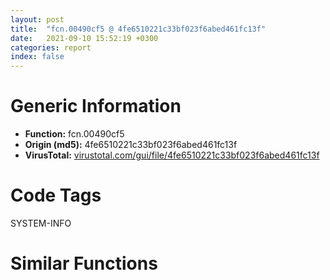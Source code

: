 ```yaml
---
layout: post
title:  "fcn.00490cf5 @ 4fe6510221c33bf023f6abed461fc13f"
date:   2021-09-10 15:52:19 +0300
categories: report
index: false
---
```


# Generic Information
- **Function:** fcn.00490cf5
- **Origin (md5):** 4fe6510221c33bf023f6abed461fc13f
- **VirusTotal:** [virustotal.com/gui/file/4fe6510221c33bf023f6abed461fc13f][virustotal_ref]

# Code Tags
<span class="tag" id="SYSTEM-INFO">SYSTEM-INFO</span>


# Similar Functions
<script type="text/javascript" src="https://www.gstatic.com/charts/loader.js"></script>
<script type="text/javascript">

    google.charts.load('current', {'packages':['corechart']});
    google.charts.setOnLoadCallback(drawChart);

    function drawChart() {
    var data = new google.visualization.DataTable();
        data.addColumn('number', 'X');
        data.addColumn('number', 'Y');
        data.addColumn({type: 'string', role: 'tooltip', 'p': {'html': true}});
        data.addColumn({'type': 'string', 'role': 'style'});
        
        data.addRows([
    [134.9745635986328, -163.90220642089844, '<b><a href="/report/fcn.00490cf5@4fe6510221c33bf023f6abed461fc13f">fcn.00490cf5</a><br>@4fe6510221c33bf023f6abed461fc13f</b><br><br>mov edi edi<br>push ebp<br>mov ebp esp<br>sub esp 0x328<br>mov eax dword[0x4c1d70]<br>xor eax ebp<br>mov dword[ebp-4] eax<br>push ebx<br>mov ebx dword[ebp+8]<br>push edi<br>cmp ebx 0xffffffff<br>je 0x490d1b<br>push ebx<br>call fcn.00496178<br>pop ecx<br>and dword[ebp-0x320] 0<br>push 0x4c<br>lea eax [ebp-0x31c]<br>push 0<br>push eax<br>call fcn.00495c20<br>lea eax [ebp-0x320]<br>mov dword[ebp-0x328] eax<br>lea eax [ebp-0x2d0]<br>add esp 0xc<br>mov dword[ebp-0x324] eax<br>mov dword[ebp-0x220] eax<br>mov dword[ebp-0x224] ecx<br>mov dword[ebp-0x228] edx<br>mov dword[ebp-0x22c] ebx<br>mov dword[ebp-0x230] esi<br>mov dword[ebp-0x234] edi<br>mov word[ebp-0x208] ss<br>mov word[ebp-0x214] cs<br>mov word[ebp-0x238] ds<br>mov word[ebp-0x23c] es<br>mov word[ebp-0x240] fs<br>mov word[ebp-0x244] gs<br>pushfd<br>pop dword[ebp-0x210]<br>mov eax dword[ebp+4]<br>lea ecx [ebp+4]<br>mov dword[ebp-0x20c] ecx<br>mov dword[ebp-0x2d0] 0x10001<br>mov dword[ebp-0x218] eax<br>mov ecx dword[ecx-4]<br>mov dword[ebp-0x21c] ecx<br>mov ecx dword[ebp+0xc]<br>mov dword[ebp-0x320] ecx<br>mov ecx dword[ebp+0x10]<br>mov dword[ebp-0x31c] ecx<br>mov dword[ebp-0x314] eax<br>call dword[sym.imp.KERNEL32.dll_IsDebuggerPresent]<br>push 0<br>mov edi eax<br>call dword[sym.imp.KERNEL32.dll_SetUnhandledExceptionFilter]<br>lea eax [ebp-0x328]<br>push eax<br>call dword[sym.imp.KERNEL32.dll_UnhandledExceptionFilter]<br>test eax eax<br>jne 0x490e10<br>test edi edi<br>jne 0x490e10<br>cmp ebx 0xffffffff<br>je 0x490e10<br>push ebx<br>call fcn.00496178<br>pop ecx<br>mov ecx dword[ebp-4]<br>pop edi<br>xor ecx ebp<br>pop ebx<br>call fcn.004933e6<br>leave<br>ret<br>', 'point { fill-color: #e0440e; }'],
[114.01752471923828, -156.3226318359375, '<b><a href="/report/fcn.0041492a@b8b9cf6862b0d68d10750002e5baaf97">fcn.0041492a</a><br>@b8b9cf6862b0d68d10750002e5baaf97</b><br><br>mov edi edi<br>push ebp<br>mov ebp esp<br>sub esp 0x328<br>mov eax dword[0x475084]<br>xor eax ebp<br>mov dword[ebp-4] eax<br>push ebx<br>mov ebx dword[ebp+8]<br>push edi<br>cmp ebx 0xffffffff<br>je 0x414950<br>push ebx<br>call fcn.0041b8f0<br>pop ecx<br>and dword[ebp-0x320] 0<br>push 0x4c<br>lea eax [ebp-0x31c]<br>push 0<br>push eax<br>call fcn.00412c10<br>lea eax [ebp-0x320]<br>mov dword[ebp-0x328] eax<br>lea eax [ebp-0x2d0]<br>add esp 0xc<br>mov dword[ebp-0x324] eax<br>mov dword[ebp-0x220] eax<br>mov dword[ebp-0x224] ecx<br>mov dword[ebp-0x228] edx<br>mov dword[ebp-0x22c] ebx<br>mov dword[ebp-0x230] esi<br>mov dword[ebp-0x234] edi<br>mov word[ebp-0x208] ss<br>mov word[ebp-0x214] cs<br>mov word[ebp-0x238] ds<br>mov word[ebp-0x23c] es<br>mov word[ebp-0x240] fs<br>mov word[ebp-0x244] gs<br>pushfd<br>pop dword[ebp-0x210]<br>mov eax dword[ebp+4]<br>lea ecx [ebp+4]<br>mov dword[ebp-0x20c] ecx<br>mov dword[ebp-0x2d0] 0x10001<br>mov dword[ebp-0x218] eax<br>mov ecx dword[ecx-4]<br>mov dword[ebp-0x21c] ecx<br>mov ecx dword[ebp+0xc]<br>mov dword[ebp-0x320] ecx<br>mov ecx dword[ebp+0x10]<br>mov dword[ebp-0x31c] ecx<br>mov dword[ebp-0x314] eax<br>call dword[sym.imp.KERNEL32.dll_IsDebuggerPresent]<br>push 0<br>mov edi eax<br>call dword[sym.imp.KERNEL32.dll_SetUnhandledExceptionFilter]<br>lea eax [ebp-0x328]<br>push eax<br>call dword[sym.imp.KERNEL32.dll_UnhandledExceptionFilter]<br>test eax eax<br>jne 0x414a45<br>test edi edi<br>jne 0x414a45<br>cmp ebx 0xffffffff<br>je 0x414a45<br>push ebx<br>call fcn.0041b8f0<br>pop ecx<br>mov ecx dword[ebp-4]<br>pop edi<br>xor ecx ebp<br>pop ebx<br>call fcn.00410b3d<br>leave<br>ret<br>', 'null'],
[108.24671173095703, -121.16181945800781, '<b><a href="/report/fcn.004f9ee0@e2ba7f10eb234338a49853c34d7d9c56">fcn.004f9ee0</a><br>@e2ba7f10eb234338a49853c34d7d9c56</b><br><br>mov edi edi<br>push ebp<br>mov ebp esp<br>sub esp 0x328<br>mov eax dword[0x55bdf4]<br>xor eax ebp<br>mov dword[ebp-4] eax<br>push ebx<br>mov ebx dword[ebp+8]<br>push edi<br>cmp ebx 0xffffffff<br>je 0x4f9f06<br>push ebx<br>call fcn.00502207<br>pop ecx<br>and dword[ebp-0x320] 0<br>push 0x4c<br>lea eax [ebp-0x31c]<br>push 0<br>push eax<br>call fcn.004f37e0<br>lea eax [ebp-0x320]<br>mov dword[ebp-0x328] eax<br>lea eax [ebp-0x2d0]<br>add esp 0xc<br>mov dword[ebp-0x324] eax<br>mov dword[ebp-0x220] eax<br>mov dword[ebp-0x224] ecx<br>mov dword[ebp-0x228] edx<br>mov dword[ebp-0x22c] ebx<br>mov dword[ebp-0x230] esi<br>mov dword[ebp-0x234] edi<br>mov word[ebp-0x208] ss<br>mov word[ebp-0x214] cs<br>mov word[ebp-0x238] ds<br>mov word[ebp-0x23c] es<br>mov word[ebp-0x240] fs<br>mov word[ebp-0x244] gs<br>pushfd<br>pop dword[ebp-0x210]<br>mov eax dword[ebp+4]<br>lea ecx [ebp+4]<br>mov dword[ebp-0x20c] ecx<br>mov dword[ebp-0x2d0] 0x10001<br>mov dword[ebp-0x218] eax<br>mov ecx dword[ecx-4]<br>mov dword[ebp-0x21c] ecx<br>mov ecx dword[ebp+0xc]<br>mov dword[ebp-0x320] ecx<br>mov ecx dword[ebp+0x10]<br>mov dword[ebp-0x31c] ecx<br>mov dword[ebp-0x314] eax<br>call dword[sym.imp.KERNEL32.dll_IsDebuggerPresent]<br>push 0<br>mov edi eax<br>call dword[sym.imp.KERNEL32.dll_SetUnhandledExceptionFilter]<br>lea eax [ebp-0x328]<br>push eax<br>call dword[sym.imp.KERNEL32.dll_UnhandledExceptionFilter]<br>test eax eax<br>jne 0x4f9ffb<br>test edi edi<br>jne 0x4f9ffb<br>cmp ebx 0xffffffff<br>je 0x4f9ffb<br>push ebx<br>call fcn.00502207<br>pop ecx<br>mov ecx dword[ebp-4]<br>pop edi<br>xor ecx ebp<br>pop ebx<br>call fcn.004f166b<br>leave<br>ret<br>', 'null'],
[129.3679962158203, -126.66629028320312, '<b><a href="/report/fcn.0041492a@9571c7458fae91969aaed3955e433f49">fcn.0041492a</a><br>@9571c7458fae91969aaed3955e433f49</b><br><br>mov edi edi<br>push ebp<br>mov ebp esp<br>sub esp 0x328<br>mov eax dword[0x475084]<br>xor eax ebp<br>mov dword[ebp-4] eax<br>push ebx<br>mov ebx dword[ebp+8]<br>push edi<br>cmp ebx 0xffffffff<br>je 0x414950<br>push ebx<br>call fcn.0041b8f0<br>pop ecx<br>and dword[ebp-0x320] 0<br>push 0x4c<br>lea eax [ebp-0x31c]<br>push 0<br>push eax<br>call fcn.00412c10<br>lea eax [ebp-0x320]<br>mov dword[ebp-0x328] eax<br>lea eax [ebp-0x2d0]<br>add esp 0xc<br>mov dword[ebp-0x324] eax<br>mov dword[ebp-0x220] eax<br>mov dword[ebp-0x224] ecx<br>mov dword[ebp-0x228] edx<br>mov dword[ebp-0x22c] ebx<br>mov dword[ebp-0x230] esi<br>mov dword[ebp-0x234] edi<br>mov word[ebp-0x208] ss<br>mov word[ebp-0x214] cs<br>mov word[ebp-0x238] ds<br>mov word[ebp-0x23c] es<br>mov word[ebp-0x240] fs<br>mov word[ebp-0x244] gs<br>pushfd<br>pop dword[ebp-0x210]<br>mov eax dword[ebp+4]<br>lea ecx [ebp+4]<br>mov dword[ebp-0x20c] ecx<br>mov dword[ebp-0x2d0] 0x10001<br>mov dword[ebp-0x218] eax<br>mov ecx dword[ecx-4]<br>mov dword[ebp-0x21c] ecx<br>mov ecx dword[ebp+0xc]<br>mov dword[ebp-0x320] ecx<br>mov ecx dword[ebp+0x10]<br>mov dword[ebp-0x31c] ecx<br>mov dword[ebp-0x314] eax<br>call dword[sym.imp.KERNEL32.dll_IsDebuggerPresent]<br>push 0<br>mov edi eax<br>call dword[sym.imp.KERNEL32.dll_SetUnhandledExceptionFilter]<br>lea eax [ebp-0x328]<br>push eax<br>call dword[sym.imp.KERNEL32.dll_UnhandledExceptionFilter]<br>test eax eax<br>jne 0x414a45<br>test edi edi<br>jne 0x414a45<br>cmp ebx 0xffffffff<br>je 0x414a45<br>push ebx<br>call fcn.0041b8f0<br>pop ecx<br>mov ecx dword[ebp-4]<br>pop edi<br>xor ecx ebp<br>pop ebx<br>call fcn.00410b3d<br>leave<br>ret<br>', 'null'],
[145.8878173828125, -143.06695556640625, '<b><a href="/report/fcn.0041492a@3aa98225e51cbcae2d334c8b6b4ed9fd">fcn.0041492a</a><br>@3aa98225e51cbcae2d334c8b6b4ed9fd</b><br><br>mov edi edi<br>push ebp<br>mov ebp esp<br>sub esp 0x328<br>mov eax dword[0x475084]<br>xor eax ebp<br>mov dword[ebp-4] eax<br>push ebx<br>mov ebx dword[ebp+8]<br>push edi<br>cmp ebx 0xffffffff<br>je 0x414950<br>push ebx<br>call fcn.0041b8f0<br>pop ecx<br>and dword[ebp-0x320] 0<br>push 0x4c<br>lea eax [ebp-0x31c]<br>push 0<br>push eax<br>call fcn.00412c10<br>lea eax [ebp-0x320]<br>mov dword[ebp-0x328] eax<br>lea eax [ebp-0x2d0]<br>add esp 0xc<br>mov dword[ebp-0x324] eax<br>mov dword[ebp-0x220] eax<br>mov dword[ebp-0x224] ecx<br>mov dword[ebp-0x228] edx<br>mov dword[ebp-0x22c] ebx<br>mov dword[ebp-0x230] esi<br>mov dword[ebp-0x234] edi<br>mov word[ebp-0x208] ss<br>mov word[ebp-0x214] cs<br>mov word[ebp-0x238] ds<br>mov word[ebp-0x23c] es<br>mov word[ebp-0x240] fs<br>mov word[ebp-0x244] gs<br>pushfd<br>pop dword[ebp-0x210]<br>mov eax dword[ebp+4]<br>lea ecx [ebp+4]<br>mov dword[ebp-0x20c] ecx<br>mov dword[ebp-0x2d0] 0x10001<br>mov dword[ebp-0x218] eax<br>mov ecx dword[ecx-4]<br>mov dword[ebp-0x21c] ecx<br>mov ecx dword[ebp+0xc]<br>mov dword[ebp-0x320] ecx<br>mov ecx dword[ebp+0x10]<br>mov dword[ebp-0x31c] ecx<br>mov dword[ebp-0x314] eax<br>call dword[sym.imp.KERNEL32.dll_IsDebuggerPresent]<br>push 0<br>mov edi eax<br>call dword[sym.imp.KERNEL32.dll_SetUnhandledExceptionFilter]<br>lea eax [ebp-0x328]<br>push eax<br>call dword[sym.imp.KERNEL32.dll_UnhandledExceptionFilter]<br>test eax eax<br>jne 0x414a45<br>test edi edi<br>jne 0x414a45<br>cmp ebx 0xffffffff<br>je 0x414a45<br>push ebx<br>call fcn.0041b8f0<br>pop ecx<br>mov ecx dword[ebp-4]<br>pop edi<br>xor ecx ebp<br>pop ebx<br>call fcn.00410b3d<br>leave<br>ret<br>', 'null'],
[95.97258758544922, -159.93112182617188, '<b><a href="/report/fcn.0041492a@44a756939733df3681808b122b91651f">fcn.0041492a</a><br>@44a756939733df3681808b122b91651f</b><br><br>mov edi edi<br>push ebp<br>mov ebp esp<br>sub esp 0x328<br>mov eax dword[0x475084]<br>xor eax ebp<br>mov dword[ebp-4] eax<br>push ebx<br>mov ebx dword[ebp+8]<br>push edi<br>cmp ebx 0xffffffff<br>je 0x414950<br>push ebx<br>call fcn.0041b8f0<br>pop ecx<br>and dword[ebp-0x320] 0<br>push 0x4c<br>lea eax [ebp-0x31c]<br>push 0<br>push eax<br>call fcn.00412c10<br>lea eax [ebp-0x320]<br>mov dword[ebp-0x328] eax<br>lea eax [ebp-0x2d0]<br>add esp 0xc<br>mov dword[ebp-0x324] eax<br>mov dword[ebp-0x220] eax<br>mov dword[ebp-0x224] ecx<br>mov dword[ebp-0x228] edx<br>mov dword[ebp-0x22c] ebx<br>mov dword[ebp-0x230] esi<br>mov dword[ebp-0x234] edi<br>mov word[ebp-0x208] ss<br>mov word[ebp-0x214] cs<br>mov word[ebp-0x238] ds<br>mov word[ebp-0x23c] es<br>mov word[ebp-0x240] fs<br>mov word[ebp-0x244] gs<br>pushfd<br>pop dword[ebp-0x210]<br>mov eax dword[ebp+4]<br>lea ecx [ebp+4]<br>mov dword[ebp-0x20c] ecx<br>mov dword[ebp-0x2d0] 0x10001<br>mov dword[ebp-0x218] eax<br>mov ecx dword[ecx-4]<br>mov dword[ebp-0x21c] ecx<br>mov ecx dword[ebp+0xc]<br>mov dword[ebp-0x320] ecx<br>mov ecx dword[ebp+0x10]<br>mov dword[ebp-0x31c] ecx<br>mov dword[ebp-0x314] eax<br>call dword[sym.imp.KERNEL32.dll_IsDebuggerPresent]<br>push 0<br>mov edi eax<br>call dword[sym.imp.KERNEL32.dll_SetUnhandledExceptionFilter]<br>lea eax [ebp-0x328]<br>push eax<br>call dword[sym.imp.KERNEL32.dll_UnhandledExceptionFilter]<br>test eax eax<br>jne 0x414a45<br>test edi edi<br>jne 0x414a45<br>cmp ebx 0xffffffff<br>je 0x414a45<br>push ebx<br>call fcn.0041b8f0<br>pop ecx<br>mov ecx dword[ebp-4]<br>pop edi<br>xor ecx ebp<br>pop ebx<br>call fcn.00410b3d<br>leave<br>ret<br>', 'null'],
[93.25399017333984, -139.26211547851562, '<b><a href="/report/fcn.0041492a@3d7f25d788af3e7f7707a736ac852465">fcn.0041492a</a><br>@3d7f25d788af3e7f7707a736ac852465</b><br><br>mov edi edi<br>push ebp<br>mov ebp esp<br>sub esp 0x328<br>mov eax dword[0x475084]<br>xor eax ebp<br>mov dword[ebp-4] eax<br>push ebx<br>mov ebx dword[ebp+8]<br>push edi<br>cmp ebx 0xffffffff<br>je 0x414950<br>push ebx<br>call fcn.0041b8f0<br>pop ecx<br>and dword[ebp-0x320] 0<br>push 0x4c<br>lea eax [ebp-0x31c]<br>push 0<br>push eax<br>call fcn.00412c10<br>lea eax [ebp-0x320]<br>mov dword[ebp-0x328] eax<br>lea eax [ebp-0x2d0]<br>add esp 0xc<br>mov dword[ebp-0x324] eax<br>mov dword[ebp-0x220] eax<br>mov dword[ebp-0x224] ecx<br>mov dword[ebp-0x228] edx<br>mov dword[ebp-0x22c] ebx<br>mov dword[ebp-0x230] esi<br>mov dword[ebp-0x234] edi<br>mov word[ebp-0x208] ss<br>mov word[ebp-0x214] cs<br>mov word[ebp-0x238] ds<br>mov word[ebp-0x23c] es<br>mov word[ebp-0x240] fs<br>mov word[ebp-0x244] gs<br>pushfd<br>pop dword[ebp-0x210]<br>mov eax dword[ebp+4]<br>lea ecx [ebp+4]<br>mov dword[ebp-0x20c] ecx<br>mov dword[ebp-0x2d0] 0x10001<br>mov dword[ebp-0x218] eax<br>mov ecx dword[ecx-4]<br>mov dword[ebp-0x21c] ecx<br>mov ecx dword[ebp+0xc]<br>mov dword[ebp-0x320] ecx<br>mov ecx dword[ebp+0x10]<br>mov dword[ebp-0x31c] ecx<br>mov dword[ebp-0x314] eax<br>call dword[sym.imp.KERNEL32.dll_IsDebuggerPresent]<br>push 0<br>mov edi eax<br>call dword[sym.imp.KERNEL32.dll_SetUnhandledExceptionFilter]<br>lea eax [ebp-0x328]<br>push eax<br>call dword[sym.imp.KERNEL32.dll_UnhandledExceptionFilter]<br>test eax eax<br>jne 0x414a45<br>test edi edi<br>jne 0x414a45<br>cmp ebx 0xffffffff<br>je 0x414a45<br>push ebx<br>call fcn.0041b8f0<br>pop ecx<br>mov ecx dword[ebp-4]<br>pop edi<br>xor ecx ebp<br>pop ebx<br>call fcn.00410b3d<br>leave<br>ret<br>', 'null'],
[115.8280258178711, -174.20721435546875, '<b><a href="/report/fcn.005b1e03@b38ce64a273c3fc98fc78af14b8bdcc0">fcn.005b1e03</a><br>@b38ce64a273c3fc98fc78af14b8bdcc0</b><br><br>mov edi edi<br>push ebp<br>mov ebp esp<br>sub esp 0x328<br>mov eax dword[0x5bd3c0]<br>xor eax ebp<br>mov dword[ebp-4] eax<br>push ebx<br>mov ebx dword[ebp+8]<br>push edi<br>cmp ebx 0xffffffff<br>je 0x5b1e29<br>push ebx<br>call fcn.005b3871<br>pop ecx<br>and dword[ebp-0x320] 0<br>push 0x4c<br>lea eax [ebp-0x31c]<br>push 0<br>push eax<br>call fcn.005b3880<br>lea eax [ebp-0x320]<br>mov dword[ebp-0x328] eax<br>lea eax [ebp-0x2d0]<br>add esp 0xc<br>mov dword[ebp-0x324] eax<br>mov dword[ebp-0x220] eax<br>mov dword[ebp-0x224] ecx<br>mov dword[ebp-0x228] edx<br>mov dword[ebp-0x22c] ebx<br>mov dword[ebp-0x230] esi<br>mov dword[ebp-0x234] edi<br>mov word[ebp-0x208] ss<br>mov word[ebp-0x214] cs<br>mov word[ebp-0x238] ds<br>mov word[ebp-0x23c] es<br>mov word[ebp-0x240] fs<br>mov word[ebp-0x244] gs<br>pushfd<br>pop dword[ebp-0x210]<br>mov eax dword[ebp+4]<br>lea ecx [ebp+4]<br>mov dword[ebp-0x20c] ecx<br>mov dword[ebp-0x2d0] 0x10001<br>mov dword[ebp-0x218] eax<br>mov ecx dword[ecx-4]<br>mov dword[ebp-0x21c] ecx<br>mov ecx dword[ebp+0xc]<br>mov dword[ebp-0x320] ecx<br>mov ecx dword[ebp+0x10]<br>mov dword[ebp-0x31c] ecx<br>mov dword[ebp-0x314] eax<br>call dword[sym.imp.KERNEL32.dll_IsDebuggerPresent]<br>push 0<br>mov edi eax<br>call dword[sym.imp.KERNEL32.dll_SetUnhandledExceptionFilter]<br>lea eax [ebp-0x328]<br>push eax<br>call dword[sym.imp.KERNEL32.dll_UnhandledExceptionFilter]<br>test eax eax<br>jne 0x5b1f1e<br>test edi edi<br>jne 0x5b1f1e<br>cmp ebx 0xffffffff<br>je 0x5b1f1e<br>push ebx<br>call fcn.005b3871<br>pop ecx<br>mov ecx dword[ebp-4]<br>pop edi<br>xor ecx ebp<br>pop ebx<br>call fcn.005b26c6<br>leave<br>ret<br>', 'null'],
[111.76313781738281, -138.9215087890625, '<b><a href="/report/fcn.004412a1@418e0921f3a9bd4f5bc0dcc59623b5a1">fcn.004412a1</a><br>@418e0921f3a9bd4f5bc0dcc59623b5a1</b><br><br>mov edi edi<br>push ebp<br>mov ebp esp<br>sub esp 0x328<br>mov eax dword[0x4a83f0]<br>xor eax ebp<br>mov dword[ebp-4] eax<br>push ebx<br>mov ebx dword[ebp+8]<br>push edi<br>cmp ebx 0xffffffff<br>je 0x4412c7<br>push ebx<br>call fcn.00447ef5<br>pop ecx<br>and dword[ebp-0x320] 0<br>push 0x4c<br>lea eax [ebp-0x31c]<br>push 0<br>push eax<br>call fcn.0043fe30<br>lea eax [ebp-0x320]<br>mov dword[ebp-0x328] eax<br>lea eax [ebp-0x2d0]<br>add esp 0xc<br>mov dword[ebp-0x324] eax<br>mov dword[ebp-0x220] eax<br>mov dword[ebp-0x224] ecx<br>mov dword[ebp-0x228] edx<br>mov dword[ebp-0x22c] ebx<br>mov dword[ebp-0x230] esi<br>mov dword[ebp-0x234] edi<br>mov word[ebp-0x208] ss<br>mov word[ebp-0x214] cs<br>mov word[ebp-0x238] ds<br>mov word[ebp-0x23c] es<br>mov word[ebp-0x240] fs<br>mov word[ebp-0x244] gs<br>pushfd<br>pop dword[ebp-0x210]<br>mov eax dword[ebp+4]<br>lea ecx [ebp+4]<br>mov dword[ebp-0x20c] ecx<br>mov dword[ebp-0x2d0] 0x10001<br>mov dword[ebp-0x218] eax<br>mov ecx dword[ecx-4]<br>mov dword[ebp-0x21c] ecx<br>mov ecx dword[ebp+0xc]<br>mov dword[ebp-0x320] ecx<br>mov ecx dword[ebp+0x10]<br>mov dword[ebp-0x31c] ecx<br>mov dword[ebp-0x314] eax<br>call dword[sym.imp.KERNEL32.dll_IsDebuggerPresent]<br>push 0<br>mov edi eax<br>call dword[sym.imp.KERNEL32.dll_SetUnhandledExceptionFilter]<br>lea eax [ebp-0x328]<br>push eax<br>call dword[sym.imp.KERNEL32.dll_UnhandledExceptionFilter]<br>test eax eax<br>jne 0x4413bc<br>test edi edi<br>jne 0x4413bc<br>cmp ebx 0xffffffff<br>je 0x4413bc<br>push ebx<br>call fcn.00447ef5<br>pop ecx<br>mov ecx dword[ebp-4]<br>pop edi<br>xor ecx ebp<br>pop ebx<br>call fcn.0043e257<br>leave<br>ret<br>', 'null'],
[128.17752075195312, -145.872802734375, '<b><a href="/report/fcn.0041561a@20a93604f17ee6f3c2aa7b1f7a497fcf">fcn.0041561a</a><br>@20a93604f17ee6f3c2aa7b1f7a497fcf</b><br><br>mov edi edi<br>push ebp<br>mov ebp esp<br>sub esp 0x328<br>mov eax dword[0x482084]<br>xor eax ebp<br>mov dword[ebp-4] eax<br>push ebx<br>mov ebx dword[ebp+8]<br>push edi<br>cmp ebx 0xffffffff<br>je 0x415640<br>push ebx<br>call fcn.0041c580<br>pop ecx<br>and dword[ebp-0x320] 0<br>push 0x4c<br>lea eax [ebp-0x31c]<br>push 0<br>push eax<br>call fcn.00413900<br>lea eax [ebp-0x320]<br>mov dword[ebp-0x328] eax<br>lea eax [ebp-0x2d0]<br>add esp 0xc<br>mov dword[ebp-0x324] eax<br>mov dword[ebp-0x220] eax<br>mov dword[ebp-0x224] ecx<br>mov dword[ebp-0x228] edx<br>mov dword[ebp-0x22c] ebx<br>mov dword[ebp-0x230] esi<br>mov dword[ebp-0x234] edi<br>mov word[ebp-0x208] ss<br>mov word[ebp-0x214] cs<br>mov word[ebp-0x238] ds<br>mov word[ebp-0x23c] es<br>mov word[ebp-0x240] fs<br>mov word[ebp-0x244] gs<br>pushfd<br>pop dword[ebp-0x210]<br>mov eax dword[ebp+4]<br>lea ecx [ebp+4]<br>mov dword[ebp-0x20c] ecx<br>mov dword[ebp-0x2d0] 0x10001<br>mov dword[ebp-0x218] eax<br>mov ecx dword[ecx-4]<br>mov dword[ebp-0x21c] ecx<br>mov ecx dword[ebp+0xc]<br>mov dword[ebp-0x320] ecx<br>mov ecx dword[ebp+0x10]<br>mov dword[ebp-0x31c] ecx<br>mov dword[ebp-0x314] eax<br>call dword[sym.imp.KERNEL32.dll_IsDebuggerPresent]<br>push 0<br>mov edi eax<br>call dword[sym.imp.KERNEL32.dll_SetUnhandledExceptionFilter]<br>lea eax [ebp-0x328]<br>push eax<br>call dword[sym.imp.KERNEL32.dll_UnhandledExceptionFilter]<br>test eax eax<br>jne 0x415735<br>test edi edi<br>jne 0x415735<br>cmp ebx 0xffffffff<br>je 0x415735<br>push ebx<br>call fcn.0041c580<br>pop ecx<br>mov ecx dword[ebp-4]<br>pop edi<br>xor ecx ebp<br>pop ebx<br>call fcn.00411833<br>leave<br>ret<br>', 'null'],
[-109.6703109741211, 106.74664306640625, '<b><a href="/report/fcn.0040c50e@b9e7701b101639a92238161f00b7471e">fcn.0040c50e</a><br>@b9e7701b101639a92238161f00b7471e</b><br><br>mov edi edi<br>push ebp<br>mov ebp esp<br>sub esp 0x328<br>mov eax dword[0x42e068]<br>xor eax ebp<br>mov dword[ebp-4] eax<br>cmp dword[ebp+8] 0xffffffff<br>push edi<br>je 0x40c533<br>push dword[ebp+8]<br>call fcn.00408652<br>pop ecx<br>push 0x50<br>lea eax [ebp-0x320]<br>push 0<br>push eax<br>call fcn.00409960<br>push 0x2cc<br>lea eax [ebp-0x2d0]<br>push 0<br>push eax<br>call fcn.00409960<br>lea eax [ebp-0x320]<br>add esp 0x18<br>mov dword[ebp-0x328] eax<br>lea eax [ebp-0x2d0]<br>mov dword[ebp-0x324] eax<br>mov dword[ebp-0x220] eax<br>mov dword[ebp-0x224] ecx<br>mov dword[ebp-0x228] edx<br>mov dword[ebp-0x22c] ebx<br>mov dword[ebp-0x230] esi<br>mov dword[ebp-0x234] edi<br>mov word[ebp-0x208] ss<br>mov word[ebp-0x214] cs<br>mov word[ebp-0x238] ds<br>mov word[ebp-0x23c] es<br>mov word[ebp-0x240] fs<br>mov word[ebp-0x244] gs<br>pushfd<br>pop dword[ebp-0x210]<br>mov eax dword[ebp+4]<br>mov dword[ebp-0x218] eax<br>lea eax [ebp+4]<br>mov dword[ebp-0x20c] eax<br>mov dword[ebp-0x2d0] 0x10001<br>mov eax dword[eax-4]<br>mov dword[ebp-0x21c] eax<br>mov eax dword[ebp+0xc]<br>mov dword[ebp-0x320] eax<br>mov eax dword[ebp+0x10]<br>mov dword[ebp-0x31c] eax<br>mov eax dword[ebp+4]<br>mov dword[ebp-0x314] eax<br>call dword[sym.imp.KERNEL32.dll_IsDebuggerPresent]<br>push 0<br>mov edi eax<br>call dword[sym.imp.KERNEL32.dll_SetUnhandledExceptionFilter]<br>lea eax [ebp-0x328]<br>push eax<br>call dword[sym.imp.KERNEL32.dll_UnhandledExceptionFilter]<br>test eax eax<br>jne 0x40c63a<br>test edi edi<br>jne 0x40c63a<br>cmp dword[ebp+8] 0xffffffff<br>je 0x40c63a<br>push dword[ebp+8]<br>call fcn.00408652<br>pop ecx<br>mov ecx dword[ebp-4]<br>xor ecx ebp<br>pop edi<br>call fcn.00407996<br>mov esp ebp<br>pop ebp<br>ret<br>', 'null'],
[-144.1151580810547, 46.57258987426758, '<b><a href="/report/fcn.0041face@368dd66411b8b6ce2bcd15b0e14af5c0">fcn.0041face</a><br>@368dd66411b8b6ce2bcd15b0e14af5c0</b><br><br>mov edi edi<br>push ebp<br>mov ebp esp<br>sub esp 0x328<br>mov eax dword[0x4d606c]<br>xor eax ebp<br>mov dword[ebp-4] eax<br>cmp dword[ebp+8] 0xffffffff<br>push edi<br>je 0x41faf3<br>push dword[ebp+8]<br>call fcn.004165e2<br>pop ecx<br>push 0x50<br>lea eax [ebp-0x320]<br>push 0<br>push eax<br>call fcn.00417ba0<br>push 0x2cc<br>lea eax [ebp-0x2d0]<br>push 0<br>push eax<br>call fcn.00417ba0<br>lea eax [ebp-0x320]<br>add esp 0x18<br>mov dword[ebp-0x328] eax<br>lea eax [ebp-0x2d0]<br>mov dword[ebp-0x324] eax<br>mov dword[ebp-0x220] eax<br>mov dword[ebp-0x224] ecx<br>mov dword[ebp-0x228] edx<br>mov dword[ebp-0x22c] ebx<br>mov dword[ebp-0x230] esi<br>mov dword[ebp-0x234] edi<br>mov word[ebp-0x208] ss<br>mov word[ebp-0x214] cs<br>mov word[ebp-0x238] ds<br>mov word[ebp-0x23c] es<br>mov word[ebp-0x240] fs<br>mov word[ebp-0x244] gs<br>pushfd<br>pop dword[ebp-0x210]<br>mov eax dword[ebp+4]<br>mov dword[ebp-0x218] eax<br>lea eax [ebp+4]<br>mov dword[ebp-0x20c] eax<br>mov dword[ebp-0x2d0] 0x10001<br>mov eax dword[eax-4]<br>mov dword[ebp-0x21c] eax<br>mov eax dword[ebp+0xc]<br>mov dword[ebp-0x320] eax<br>mov eax dword[ebp+0x10]<br>mov dword[ebp-0x31c] eax<br>mov eax dword[ebp+4]<br>mov dword[ebp-0x314] eax<br>call dword[sym.imp.KERNEL32.dll_IsDebuggerPresent]<br>push 0<br>mov edi eax<br>call dword[sym.imp.KERNEL32.dll_SetUnhandledExceptionFilter]<br>lea eax [ebp-0x328]<br>push eax<br>call dword[sym.imp.KERNEL32.dll_UnhandledExceptionFilter]<br>test eax eax<br>jne 0x41fbfa<br>test edi edi<br>jne 0x41fbfa<br>cmp dword[ebp+8] 0xffffffff<br>je 0x41fbfa<br>push dword[ebp+8]<br>call fcn.004165e2<br>pop ecx<br>mov ecx dword[ebp-4]<br>xor ecx ebp<br>pop edi<br>call fcn.0041585b<br>mov esp ebp<br>pop ebp<br>ret<br>', 'null'],
[-104.8238296508789, 64.6156005859375, '<b><a href="/report/fcn.0043845f@8d996434378dbdbb47e86342be5446c7">fcn.0043845f</a><br>@8d996434378dbdbb47e86342be5446c7</b><br><br>mov edi edi<br>push ebp<br>mov ebp esp<br>sub esp 0x328<br>mov eax dword[0x4f4070]<br>xor eax ebp<br>mov dword[ebp-4] eax<br>cmp dword[ebp+8] 0xffffffff<br>push edi<br>je 0x438484<br>push dword[ebp+8]<br>call fcn.00432937<br>pop ecx<br>push 0x50<br>lea eax [ebp-0x320]<br>push 0<br>push eax<br>call fcn.00434b40<br>push 0x2cc<br>lea eax [ebp-0x2d0]<br>push 0<br>push eax<br>call fcn.00434b40<br>lea eax [ebp-0x320]<br>add esp 0x18<br>mov dword[ebp-0x328] eax<br>lea eax [ebp-0x2d0]<br>mov dword[ebp-0x324] eax<br>mov dword[ebp-0x220] eax<br>mov dword[ebp-0x224] ecx<br>mov dword[ebp-0x228] edx<br>mov dword[ebp-0x22c] ebx<br>mov dword[ebp-0x230] esi<br>mov dword[ebp-0x234] edi<br>mov word[ebp-0x208] ss<br>mov word[ebp-0x214] cs<br>mov word[ebp-0x238] ds<br>mov word[ebp-0x23c] es<br>mov word[ebp-0x240] fs<br>mov word[ebp-0x244] gs<br>pushfd<br>pop dword[ebp-0x210]<br>mov eax dword[ebp+4]<br>mov dword[ebp-0x218] eax<br>lea eax [ebp+4]<br>mov dword[ebp-0x20c] eax<br>mov dword[ebp-0x2d0] 0x10001<br>mov eax dword[eax-4]<br>mov dword[ebp-0x21c] eax<br>mov eax dword[ebp+0xc]<br>mov dword[ebp-0x320] eax<br>mov eax dword[ebp+0x10]<br>mov dword[ebp-0x31c] eax<br>mov eax dword[ebp+4]<br>mov dword[ebp-0x314] eax<br>call dword[sym.imp.KERNEL32.dll_IsDebuggerPresent]<br>push 0<br>mov edi eax<br>call dword[sym.imp.KERNEL32.dll_SetUnhandledExceptionFilter]<br>lea eax [ebp-0x328]<br>push eax<br>call dword[sym.imp.KERNEL32.dll_UnhandledExceptionFilter]<br>test eax eax<br>jne 0x43858b<br>test edi edi<br>jne 0x43858b<br>cmp dword[ebp+8] 0xffffffff<br>je 0x43858b<br>push dword[ebp+8]<br>call fcn.00432937<br>pop ecx<br>mov ecx dword[ebp-4]<br>xor ecx ebp<br>pop edi<br>call fcn.00431c10<br>mov esp ebp<br>pop ebp<br>ret<br>', 'null'],
[-113.38697814941406, 84.82120513916016, '<b><a href="/report/fcn.00404297@48311276b3cd8adebcd777f7aad326b2">fcn.00404297</a><br>@48311276b3cd8adebcd777f7aad326b2</b><br><br>mov edi edi<br>push ebp<br>mov ebp esp<br>sub esp 0x328<br>mov eax dword[0x4a1004]<br>xor eax ebp<br>mov dword[ebp-4] eax<br>cmp dword[ebp+8] 0xffffffff<br>push edi<br>je 0x4042bc<br>push dword[ebp+8]<br>call fcn.00402f13<br>pop ecx<br>push 0x50<br>lea eax [ebp-0x320]<br>push 0<br>push eax<br>call fcn.00403710<br>push 0x2cc<br>lea eax [ebp-0x2d0]<br>push 0<br>push eax<br>call fcn.00403710<br>lea eax [ebp-0x320]<br>add esp 0x18<br>mov dword[ebp-0x328] eax<br>lea eax [ebp-0x2d0]<br>mov dword[ebp-0x324] eax<br>mov dword[ebp-0x220] eax<br>mov dword[ebp-0x224] ecx<br>mov dword[ebp-0x228] edx<br>mov dword[ebp-0x22c] ebx<br>mov dword[ebp-0x230] esi<br>mov dword[ebp-0x234] edi<br>mov word[ebp-0x208] ss<br>mov word[ebp-0x214] cs<br>mov word[ebp-0x238] ds<br>mov word[ebp-0x23c] es<br>mov word[ebp-0x240] fs<br>mov word[ebp-0x244] gs<br>pushfd<br>pop dword[ebp-0x210]<br>mov eax dword[ebp+4]<br>mov dword[ebp-0x218] eax<br>lea eax [ebp+4]<br>mov dword[ebp-0x20c] eax<br>mov dword[ebp-0x2d0] 0x10001<br>mov eax dword[eax-4]<br>mov dword[ebp-0x21c] eax<br>mov eax dword[ebp+0xc]<br>mov dword[ebp-0x320] eax<br>mov eax dword[ebp+0x10]<br>mov dword[ebp-0x31c] eax<br>mov eax dword[ebp+4]<br>mov dword[ebp-0x314] eax<br>call dword[sym.imp.KERNEL32.dll_IsDebuggerPresent]<br>push 0<br>mov edi eax<br>call dword[sym.imp.KERNEL32.dll_SetUnhandledExceptionFilter]<br>lea eax [ebp-0x328]<br>push eax<br>call dword[sym.imp.KERNEL32.dll_UnhandledExceptionFilter]<br>test eax eax<br>jne 0x4043c3<br>test edi edi<br>jne 0x4043c3<br>cmp dword[ebp+8] 0xffffffff<br>je 0x4043c3<br>push dword[ebp+8]<br>call fcn.00402f13<br>pop ecx<br>mov ecx dword[ebp-4]<br>xor ecx ebp<br>pop edi<br>call fcn.004025eb<br>mov esp ebp<br>pop ebp<br>ret<br>', 'null'],
[-83.25981140136719, 68.59121704101562, '<b><a href="/report/fcn.0040c50e@9060907d555cecab3519fcbc82318d7e">fcn.0040c50e</a><br>@9060907d555cecab3519fcbc82318d7e</b><br><br>mov edi edi<br>push ebp<br>mov ebp esp<br>sub esp 0x328<br>mov eax dword[0x42e068]<br>xor eax ebp<br>mov dword[ebp-4] eax<br>cmp dword[ebp+8] 0xffffffff<br>push edi<br>je 0x40c533<br>push dword[ebp+8]<br>call fcn.00408652<br>pop ecx<br>push 0x50<br>lea eax [ebp-0x320]<br>push 0<br>push eax<br>call fcn.00409960<br>push 0x2cc<br>lea eax [ebp-0x2d0]<br>push 0<br>push eax<br>call fcn.00409960<br>lea eax [ebp-0x320]<br>add esp 0x18<br>mov dword[ebp-0x328] eax<br>lea eax [ebp-0x2d0]<br>mov dword[ebp-0x324] eax<br>mov dword[ebp-0x220] eax<br>mov dword[ebp-0x224] ecx<br>mov dword[ebp-0x228] edx<br>mov dword[ebp-0x22c] ebx<br>mov dword[ebp-0x230] esi<br>mov dword[ebp-0x234] edi<br>mov word[ebp-0x208] ss<br>mov word[ebp-0x214] cs<br>mov word[ebp-0x238] ds<br>mov word[ebp-0x23c] es<br>mov word[ebp-0x240] fs<br>mov word[ebp-0x244] gs<br>pushfd<br>pop dword[ebp-0x210]<br>mov eax dword[ebp+4]<br>mov dword[ebp-0x218] eax<br>lea eax [ebp+4]<br>mov dword[ebp-0x20c] eax<br>mov dword[ebp-0x2d0] 0x10001<br>mov eax dword[eax-4]<br>mov dword[ebp-0x21c] eax<br>mov eax dword[ebp+0xc]<br>mov dword[ebp-0x320] eax<br>mov eax dword[ebp+0x10]<br>mov dword[ebp-0x31c] eax<br>mov eax dword[ebp+4]<br>mov dword[ebp-0x314] eax<br>call dword[sym.imp.KERNEL32.dll_IsDebuggerPresent]<br>push 0<br>mov edi eax<br>call dword[sym.imp.KERNEL32.dll_SetUnhandledExceptionFilter]<br>lea eax [ebp-0x328]<br>push eax<br>call dword[sym.imp.KERNEL32.dll_UnhandledExceptionFilter]<br>test eax eax<br>jne 0x40c63a<br>test edi edi<br>jne 0x40c63a<br>cmp dword[ebp+8] 0xffffffff<br>je 0x40c63a<br>push dword[ebp+8]<br>call fcn.00408652<br>pop ecx<br>mov ecx dword[ebp-4]<br>xor ecx ebp<br>pop edi<br>call fcn.00407996<br>mov esp ebp<br>pop ebp<br>ret<br>', 'null'],
[-148.34304809570312, 72.290771484375, '<b><a href="/report/fcn.00558b67@9c2b894b84f59672d8be2e984066f76f">fcn.00558b67</a><br>@9c2b894b84f59672d8be2e984066f76f</b><br><br>mov edi edi<br>push ebp<br>mov ebp esp<br>sub esp 0x328<br>mov eax dword[0x5d9004]<br>xor eax ebp<br>mov dword[ebp-4] eax<br>cmp dword[ebp+8] 0xffffffff<br>push edi<br>je 0x558b8c<br>push dword[ebp+8]<br>call fcn.00554083<br>pop ecx<br>push 0x50<br>lea eax [ebp-0x320]<br>push 0<br>push eax<br>call fcn.005576f0<br>push 0x2cc<br>lea eax [ebp-0x2d0]<br>push 0<br>push eax<br>call fcn.005576f0<br>lea eax [ebp-0x320]<br>add esp 0x18<br>mov dword[ebp-0x328] eax<br>lea eax [ebp-0x2d0]<br>mov dword[ebp-0x324] eax<br>mov dword[ebp-0x220] eax<br>mov dword[ebp-0x224] ecx<br>mov dword[ebp-0x228] edx<br>mov dword[ebp-0x22c] ebx<br>mov dword[ebp-0x230] esi<br>mov dword[ebp-0x234] edi<br>mov word[ebp-0x208] ss<br>mov word[ebp-0x214] cs<br>mov word[ebp-0x238] ds<br>mov word[ebp-0x23c] es<br>mov word[ebp-0x240] fs<br>mov word[ebp-0x244] gs<br>pushfd<br>pop dword[ebp-0x210]<br>mov eax dword[ebp+4]<br>mov dword[ebp-0x218] eax<br>lea eax [ebp+4]<br>mov dword[ebp-0x20c] eax<br>mov dword[ebp-0x2d0] 0x10001<br>mov eax dword[eax-4]<br>mov dword[ebp-0x21c] eax<br>mov eax dword[ebp+0xc]<br>mov dword[ebp-0x320] eax<br>mov eax dword[ebp+0x10]<br>mov dword[ebp-0x31c] eax<br>mov eax dword[ebp+4]<br>mov dword[ebp-0x314] eax<br>call dword[sym.imp.KERNEL32.dll_IsDebuggerPresent]<br>push 0<br>mov edi eax<br>call dword[sym.imp.KERNEL32.dll_SetUnhandledExceptionFilter]<br>lea eax [ebp-0x328]<br>push eax<br>call dword[sym.imp.KERNEL32.dll_UnhandledExceptionFilter]<br>test eax eax<br>jne 0x558c93<br>test edi edi<br>jne 0x558c93<br>cmp dword[ebp+8] 0xffffffff<br>je 0x558c93<br>push dword[ebp+8]<br>call fcn.00554083<br>pop ecx<br>mov ecx dword[ebp-4]<br>xor ecx ebp<br>pop edi<br>call fcn.00553199<br>mov esp ebp<br>pop ebp<br>ret<br>', 'null'],
[-74.04449462890625, 32.78207778930664, '<b><a href="/report/fcn.0040c50e@e9c6b3bcaa2edc455cb26f1e0f4a513a">fcn.0040c50e</a><br>@e9c6b3bcaa2edc455cb26f1e0f4a513a</b><br><br>mov edi edi<br>push ebp<br>mov ebp esp<br>sub esp 0x328<br>mov eax dword[0x42e068]<br>xor eax ebp<br>mov dword[ebp-4] eax<br>cmp dword[ebp+8] 0xffffffff<br>push edi<br>je 0x40c533<br>push dword[ebp+8]<br>call fcn.00408652<br>pop ecx<br>push 0x50<br>lea eax [ebp-0x320]<br>push 0<br>push eax<br>call fcn.00409960<br>push 0x2cc<br>lea eax [ebp-0x2d0]<br>push 0<br>push eax<br>call fcn.00409960<br>lea eax [ebp-0x320]<br>add esp 0x18<br>mov dword[ebp-0x328] eax<br>lea eax [ebp-0x2d0]<br>mov dword[ebp-0x324] eax<br>mov dword[ebp-0x220] eax<br>mov dword[ebp-0x224] ecx<br>mov dword[ebp-0x228] edx<br>mov dword[ebp-0x22c] ebx<br>mov dword[ebp-0x230] esi<br>mov dword[ebp-0x234] edi<br>mov word[ebp-0x208] ss<br>mov word[ebp-0x214] cs<br>mov word[ebp-0x238] ds<br>mov word[ebp-0x23c] es<br>mov word[ebp-0x240] fs<br>mov word[ebp-0x244] gs<br>pushfd<br>pop dword[ebp-0x210]<br>mov eax dword[ebp+4]<br>mov dword[ebp-0x218] eax<br>lea eax [ebp+4]<br>mov dword[ebp-0x20c] eax<br>mov dword[ebp-0x2d0] 0x10001<br>mov eax dword[eax-4]<br>mov dword[ebp-0x21c] eax<br>mov eax dword[ebp+0xc]<br>mov dword[ebp-0x320] eax<br>mov eax dword[ebp+0x10]<br>mov dword[ebp-0x31c] eax<br>mov eax dword[ebp+4]<br>mov dword[ebp-0x314] eax<br>call dword[sym.imp.KERNEL32.dll_IsDebuggerPresent]<br>push 0<br>mov edi eax<br>call dword[sym.imp.KERNEL32.dll_SetUnhandledExceptionFilter]<br>lea eax [ebp-0x328]<br>push eax<br>call dword[sym.imp.KERNEL32.dll_UnhandledExceptionFilter]<br>test eax eax<br>jne 0x40c63a<br>test edi edi<br>jne 0x40c63a<br>cmp dword[ebp+8] 0xffffffff<br>je 0x40c63a<br>push dword[ebp+8]<br>call fcn.00408652<br>pop ecx<br>mov ecx dword[ebp-4]<br>xor ecx ebp<br>pop edi<br>call fcn.00407996<br>mov esp ebp<br>pop ebp<br>ret<br>', 'null'],
[-83.53158569335938, 103.978759765625, '<b><a href="/report/fcn.0040c50e@1bf3bcaca0e582026c935549bb7d8a33">fcn.0040c50e</a><br>@1bf3bcaca0e582026c935549bb7d8a33</b><br><br>mov edi edi<br>push ebp<br>mov ebp esp<br>sub esp 0x328<br>mov eax dword[0x42e068]<br>xor eax ebp<br>mov dword[ebp-4] eax<br>cmp dword[ebp+8] 0xffffffff<br>push edi<br>je 0x40c533<br>push dword[ebp+8]<br>call fcn.00408652<br>pop ecx<br>push 0x50<br>lea eax [ebp-0x320]<br>push 0<br>push eax<br>call fcn.00409960<br>push 0x2cc<br>lea eax [ebp-0x2d0]<br>push 0<br>push eax<br>call fcn.00409960<br>lea eax [ebp-0x320]<br>add esp 0x18<br>mov dword[ebp-0x328] eax<br>lea eax [ebp-0x2d0]<br>mov dword[ebp-0x324] eax<br>mov dword[ebp-0x220] eax<br>mov dword[ebp-0x224] ecx<br>mov dword[ebp-0x228] edx<br>mov dword[ebp-0x22c] ebx<br>mov dword[ebp-0x230] esi<br>mov dword[ebp-0x234] edi<br>mov word[ebp-0x208] ss<br>mov word[ebp-0x214] cs<br>mov word[ebp-0x238] ds<br>mov word[ebp-0x23c] es<br>mov word[ebp-0x240] fs<br>mov word[ebp-0x244] gs<br>pushfd<br>pop dword[ebp-0x210]<br>mov eax dword[ebp+4]<br>mov dword[ebp-0x218] eax<br>lea eax [ebp+4]<br>mov dword[ebp-0x20c] eax<br>mov dword[ebp-0x2d0] 0x10001<br>mov eax dword[eax-4]<br>mov dword[ebp-0x21c] eax<br>mov eax dword[ebp+0xc]<br>mov dword[ebp-0x320] eax<br>mov eax dword[ebp+0x10]<br>mov dword[ebp-0x31c] eax<br>mov eax dword[ebp+4]<br>mov dword[ebp-0x314] eax<br>call dword[sym.imp.KERNEL32.dll_IsDebuggerPresent]<br>push 0<br>mov edi eax<br>call dword[sym.imp.KERNEL32.dll_SetUnhandledExceptionFilter]<br>lea eax [ebp-0x328]<br>push eax<br>call dword[sym.imp.KERNEL32.dll_UnhandledExceptionFilter]<br>test eax eax<br>jne 0x40c63a<br>test edi edi<br>jne 0x40c63a<br>cmp dword[ebp+8] 0xffffffff<br>je 0x40c63a<br>push dword[ebp+8]<br>call fcn.00408652<br>pop ecx<br>mov ecx dword[ebp-4]<br>xor ecx ebp<br>pop edi<br>call fcn.00407996<br>mov esp ebp<br>pop ebp<br>ret<br>', 'null'],
[-66.91325378417969, 83.73857116699219, '<b><a href="/report/fcn.0043845f@c2f40b3bc10e39d3d975422ee4d09bab">fcn.0043845f</a><br>@c2f40b3bc10e39d3d975422ee4d09bab</b><br><br>mov edi edi<br>push ebp<br>mov ebp esp<br>sub esp 0x328<br>mov eax dword[0x4f4070]<br>xor eax ebp<br>mov dword[ebp-4] eax<br>cmp dword[ebp+8] 0xffffffff<br>push edi<br>je 0x438484<br>push dword[ebp+8]<br>call fcn.00432937<br>pop ecx<br>push 0x50<br>lea eax [ebp-0x320]<br>push 0<br>push eax<br>call fcn.00434b40<br>push 0x2cc<br>lea eax [ebp-0x2d0]<br>push 0<br>push eax<br>call fcn.00434b40<br>lea eax [ebp-0x320]<br>add esp 0x18<br>mov dword[ebp-0x328] eax<br>lea eax [ebp-0x2d0]<br>mov dword[ebp-0x324] eax<br>mov dword[ebp-0x220] eax<br>mov dword[ebp-0x224] ecx<br>mov dword[ebp-0x228] edx<br>mov dword[ebp-0x22c] ebx<br>mov dword[ebp-0x230] esi<br>mov dword[ebp-0x234] edi<br>mov word[ebp-0x208] ss<br>mov word[ebp-0x214] cs<br>mov word[ebp-0x238] ds<br>mov word[ebp-0x23c] es<br>mov word[ebp-0x240] fs<br>mov word[ebp-0x244] gs<br>pushfd<br>pop dword[ebp-0x210]<br>mov eax dword[ebp+4]<br>mov dword[ebp-0x218] eax<br>lea eax [ebp+4]<br>mov dword[ebp-0x20c] eax<br>mov dword[ebp-0x2d0] 0x10001<br>mov eax dword[eax-4]<br>mov dword[ebp-0x21c] eax<br>mov eax dword[ebp+0xc]<br>mov dword[ebp-0x320] eax<br>mov eax dword[ebp+0x10]<br>mov dword[ebp-0x31c] eax<br>mov eax dword[ebp+4]<br>mov dword[ebp-0x314] eax<br>call dword[sym.imp.KERNEL32.dll_IsDebuggerPresent]<br>push 0<br>mov edi eax<br>call dword[sym.imp.KERNEL32.dll_SetUnhandledExceptionFilter]<br>lea eax [ebp-0x328]<br>push eax<br>call dword[sym.imp.KERNEL32.dll_UnhandledExceptionFilter]<br>test eax eax<br>jne 0x43858b<br>test edi edi<br>jne 0x43858b<br>cmp dword[ebp+8] 0xffffffff<br>je 0x43858b<br>push dword[ebp+8]<br>call fcn.00432937<br>pop ecx<br>mov ecx dword[ebp-4]<br>xor ecx ebp<br>pop edi<br>call fcn.00431c10<br>mov esp ebp<br>pop ebp<br>ret<br>', 'null'],
[-123.03366088867188, 51.47642135620117, '<b><a href="/report/fcn.004669ae@6f3954a480bef11309decb3759df55ad">fcn.004669ae</a><br>@6f3954a480bef11309decb3759df55ad</b><br><br>mov edi edi<br>push ebp<br>mov ebp esp<br>sub esp 0x328<br>mov eax dword[0x49b06c]<br>xor eax ebp<br>mov dword[ebp-4] eax<br>cmp dword[ebp+8] 0xffffffff<br>push edi<br>je 0x4669d3<br>push dword[ebp+8]<br>call fcn.0045d4d3<br>pop ecx<br>push 0x50<br>lea eax [ebp-0x320]<br>push 0<br>push eax<br>call fcn.0045ec20<br>push 0x2cc<br>lea eax [ebp-0x2d0]<br>push 0<br>push eax<br>call fcn.0045ec20<br>lea eax [ebp-0x320]<br>add esp 0x18<br>mov dword[ebp-0x328] eax<br>lea eax [ebp-0x2d0]<br>mov dword[ebp-0x324] eax<br>mov dword[ebp-0x220] eax<br>mov dword[ebp-0x224] ecx<br>mov dword[ebp-0x228] edx<br>mov dword[ebp-0x22c] ebx<br>mov dword[ebp-0x230] esi<br>mov dword[ebp-0x234] edi<br>mov word[ebp-0x208] ss<br>mov word[ebp-0x214] cs<br>mov word[ebp-0x238] ds<br>mov word[ebp-0x23c] es<br>mov word[ebp-0x240] fs<br>mov word[ebp-0x244] gs<br>pushfd<br>pop dword[ebp-0x210]<br>mov eax dword[ebp+4]<br>mov dword[ebp-0x218] eax<br>lea eax [ebp+4]<br>mov dword[ebp-0x20c] eax<br>mov dword[ebp-0x2d0] 0x10001<br>mov eax dword[eax-4]<br>mov dword[ebp-0x21c] eax<br>mov eax dword[ebp+0xc]<br>mov dword[ebp-0x320] eax<br>mov eax dword[ebp+0x10]<br>mov dword[ebp-0x31c] eax<br>mov eax dword[ebp+4]<br>mov dword[ebp-0x314] eax<br>call dword[sym.imp.KERNEL32.dll_IsDebuggerPresent]<br>push 0<br>mov edi eax<br>call dword[sym.imp.KERNEL32.dll_SetUnhandledExceptionFilter]<br>lea eax [ebp-0x328]<br>push eax<br>call dword[sym.imp.KERNEL32.dll_UnhandledExceptionFilter]<br>test eax eax<br>jne 0x466ada<br>test edi edi<br>jne 0x466ada<br>cmp dword[ebp+8] 0xffffffff<br>je 0x466ada<br>push dword[ebp+8]<br>call fcn.0045d4d3<br>pop ecx<br>mov ecx dword[ebp-4]<br>xor ecx ebp<br>pop edi<br>call fcn.0045c716<br>mov esp ebp<br>pop ebp<br>ret<br>', 'null'],
[-126.9620132446289, 70.6622314453125, '<b><a href="/report/fcn.0041d417@d32515577b2cd57bf3dd6c5e3c37e219">fcn.0041d417</a><br>@d32515577b2cd57bf3dd6c5e3c37e219</b><br><br>mov edi edi<br>push ebp<br>mov ebp esp<br>sub esp 0x328<br>mov eax dword[0x4dda84]<br>xor eax ebp<br>mov dword[ebp-4] eax<br>cmp dword[ebp+8] 0xffffffff<br>push edi<br>je 0x41d43c<br>push dword[ebp+8]<br>call fcn.00414929<br>pop ecx<br>push 0x50<br>lea eax [ebp-0x320]<br>push 0<br>push eax<br>call fcn.0041c640<br>push 0x2cc<br>lea eax [ebp-0x2d0]<br>push 0<br>push eax<br>call fcn.0041c640<br>lea eax [ebp-0x320]<br>add esp 0x18<br>mov dword[ebp-0x328] eax<br>lea eax [ebp-0x2d0]<br>mov dword[ebp-0x324] eax<br>mov dword[ebp-0x220] eax<br>mov dword[ebp-0x224] ecx<br>mov dword[ebp-0x228] edx<br>mov dword[ebp-0x22c] ebx<br>mov dword[ebp-0x230] esi<br>mov dword[ebp-0x234] edi<br>mov word[ebp-0x208] ss<br>mov word[ebp-0x214] cs<br>mov word[ebp-0x238] ds<br>mov word[ebp-0x23c] es<br>mov word[ebp-0x240] fs<br>mov word[ebp-0x244] gs<br>pushfd<br>pop dword[ebp-0x210]<br>mov eax dword[ebp+4]<br>mov dword[ebp-0x218] eax<br>lea eax [ebp+4]<br>mov dword[ebp-0x20c] eax<br>mov dword[ebp-0x2d0] 0x10001<br>mov eax dword[eax-4]<br>mov dword[ebp-0x21c] eax<br>mov eax dword[ebp+0xc]<br>mov dword[ebp-0x320] eax<br>mov eax dword[ebp+0x10]<br>mov dword[ebp-0x31c] eax<br>mov eax dword[ebp+4]<br>mov dword[ebp-0x314] eax<br>call dword[sym.imp.KERNEL32.dll_IsDebuggerPresent]<br>push 0<br>mov edi eax<br>call dword[sym.imp.KERNEL32.dll_SetUnhandledExceptionFilter]<br>lea eax [ebp-0x328]<br>push eax<br>call dword[sym.imp.KERNEL32.dll_UnhandledExceptionFilter]<br>test eax eax<br>jne 0x41d543<br>test edi edi<br>jne 0x41d543<br>cmp dword[ebp+8] 0xffffffff<br>je 0x41d543<br>push dword[ebp+8]<br>call fcn.00414929<br>pop ecx<br>mov ecx dword[ebp-4]<br>xor ecx ebp<br>pop edi<br>call fcn.00413d44<br>mov esp ebp<br>pop ebp<br>ret<br>', 'null'],
[-63.44240188598633, 57.125179290771484, '<b><a href="/report/fcn.0040c50e@41d541db4a17e11df1b616218be77825">fcn.0040c50e</a><br>@41d541db4a17e11df1b616218be77825</b><br><br>mov edi edi<br>push ebp<br>mov ebp esp<br>sub esp 0x328<br>mov eax dword[0x42e068]<br>xor eax ebp<br>mov dword[ebp-4] eax<br>cmp dword[ebp+8] 0xffffffff<br>push edi<br>je 0x40c533<br>push dword[ebp+8]<br>call fcn.00408652<br>pop ecx<br>push 0x50<br>lea eax [ebp-0x320]<br>push 0<br>push eax<br>call fcn.00409960<br>push 0x2cc<br>lea eax [ebp-0x2d0]<br>push 0<br>push eax<br>call fcn.00409960<br>lea eax [ebp-0x320]<br>add esp 0x18<br>mov dword[ebp-0x328] eax<br>lea eax [ebp-0x2d0]<br>mov dword[ebp-0x324] eax<br>mov dword[ebp-0x220] eax<br>mov dword[ebp-0x224] ecx<br>mov dword[ebp-0x228] edx<br>mov dword[ebp-0x22c] ebx<br>mov dword[ebp-0x230] esi<br>mov dword[ebp-0x234] edi<br>mov word[ebp-0x208] ss<br>mov word[ebp-0x214] cs<br>mov word[ebp-0x238] ds<br>mov word[ebp-0x23c] es<br>mov word[ebp-0x240] fs<br>mov word[ebp-0x244] gs<br>pushfd<br>pop dword[ebp-0x210]<br>mov eax dword[ebp+4]<br>mov dword[ebp-0x218] eax<br>lea eax [ebp+4]<br>mov dword[ebp-0x20c] eax<br>mov dword[ebp-0x2d0] 0x10001<br>mov eax dword[eax-4]<br>mov dword[ebp-0x21c] eax<br>mov eax dword[ebp+0xc]<br>mov dword[ebp-0x320] eax<br>mov eax dword[ebp+0x10]<br>mov dword[ebp-0x31c] eax<br>mov eax dword[ebp+4]<br>mov dword[ebp-0x314] eax<br>call dword[sym.imp.KERNEL32.dll_IsDebuggerPresent]<br>push 0<br>mov edi eax<br>call dword[sym.imp.KERNEL32.dll_SetUnhandledExceptionFilter]<br>lea eax [ebp-0x328]<br>push eax<br>call dword[sym.imp.KERNEL32.dll_UnhandledExceptionFilter]<br>test eax eax<br>jne 0x40c63a<br>test edi edi<br>jne 0x40c63a<br>cmp dword[ebp+8] 0xffffffff<br>je 0x40c63a<br>push dword[ebp+8]<br>call fcn.00408652<br>pop ecx<br>mov ecx dword[ebp-4]<br>xor ecx ebp<br>pop edi<br>call fcn.00407996<br>mov esp ebp<br>pop ebp<br>ret<br>', 'null'],
[-124.47760772705078, 27.580183029174805, '<b><a href="/report/fcn.0041fade@c0371bf2f84d37acabd30e547b4cc5fa">fcn.0041fade</a><br>@c0371bf2f84d37acabd30e547b4cc5fa</b><br><br>mov edi edi<br>push ebp<br>mov ebp esp<br>sub esp 0x328<br>mov eax dword[0x44806c]<br>xor eax ebp<br>mov dword[ebp-4] eax<br>cmp dword[ebp+8] 0xffffffff<br>push edi<br>je 0x41fb03<br>push dword[ebp+8]<br>call fcn.004165f2<br>pop ecx<br>push 0x50<br>lea eax [ebp-0x320]<br>push 0<br>push eax<br>call fcn.00417bb0<br>push 0x2cc<br>lea eax [ebp-0x2d0]<br>push 0<br>push eax<br>call fcn.00417bb0<br>lea eax [ebp-0x320]<br>add esp 0x18<br>mov dword[ebp-0x328] eax<br>lea eax [ebp-0x2d0]<br>mov dword[ebp-0x324] eax<br>mov dword[ebp-0x220] eax<br>mov dword[ebp-0x224] ecx<br>mov dword[ebp-0x228] edx<br>mov dword[ebp-0x22c] ebx<br>mov dword[ebp-0x230] esi<br>mov dword[ebp-0x234] edi<br>mov word[ebp-0x208] ss<br>mov word[ebp-0x214] cs<br>mov word[ebp-0x238] ds<br>mov word[ebp-0x23c] es<br>mov word[ebp-0x240] fs<br>mov word[ebp-0x244] gs<br>pushfd<br>pop dword[ebp-0x210]<br>mov eax dword[ebp+4]<br>mov dword[ebp-0x218] eax<br>lea eax [ebp+4]<br>mov dword[ebp-0x20c] eax<br>mov dword[ebp-0x2d0] 0x10001<br>mov eax dword[eax-4]<br>mov dword[ebp-0x21c] eax<br>mov eax dword[ebp+0xc]<br>mov dword[ebp-0x320] eax<br>mov eax dword[ebp+0x10]<br>mov dword[ebp-0x31c] eax<br>mov eax dword[ebp+4]<br>mov dword[ebp-0x314] eax<br>call dword[sym.imp.KERNEL32.dll_IsDebuggerPresent]<br>push 0<br>mov edi eax<br>call dword[sym.imp.KERNEL32.dll_SetUnhandledExceptionFilter]<br>lea eax [ebp-0x328]<br>push eax<br>call dword[sym.imp.KERNEL32.dll_UnhandledExceptionFilter]<br>test eax eax<br>jne 0x41fc0a<br>test edi edi<br>jne 0x41fc0a<br>cmp dword[ebp+8] 0xffffffff<br>je 0x41fc0a<br>push dword[ebp+8]<br>call fcn.004165f2<br>pop ecx<br>mov ecx dword[ebp-4]<br>xor ecx ebp<br>pop edi<br>call fcn.0041586b<br>mov esp ebp<br>pop ebp<br>ret<br>', 'null'],
[-97.75970458984375, 22.125198364257812, '<b><a href="/report/fcn.0040c673@d59f9c4f445b9f980173dec064f55091">fcn.0040c673</a><br>@d59f9c4f445b9f980173dec064f55091</b><br><br>mov edi edi<br>push ebp<br>mov ebp esp<br>sub esp 0x328<br>mov eax dword[0x436210]<br>xor eax ebp<br>mov dword[ebp-4] eax<br>cmp dword[ebp+8] 0xffffffff<br>push edi<br>je 0x40c698<br>push dword[ebp+8]<br>call fcn.004097bc<br>pop ecx<br>push 0x50<br>lea eax [ebp-0x320]<br>push 0<br>push eax<br>call fcn.0040a970<br>push 0x2cc<br>lea eax [ebp-0x2d0]<br>push 0<br>push eax<br>call fcn.0040a970<br>lea eax [ebp-0x320]<br>add esp 0x18<br>mov dword[ebp-0x328] eax<br>lea eax [ebp-0x2d0]<br>mov dword[ebp-0x324] eax<br>mov dword[ebp-0x220] eax<br>mov dword[ebp-0x224] ecx<br>mov dword[ebp-0x228] edx<br>mov dword[ebp-0x22c] ebx<br>mov dword[ebp-0x230] esi<br>mov dword[ebp-0x234] edi<br>mov word[ebp-0x208] ss<br>mov word[ebp-0x214] cs<br>mov word[ebp-0x238] ds<br>mov word[ebp-0x23c] es<br>mov word[ebp-0x240] fs<br>mov word[ebp-0x244] gs<br>pushfd<br>pop dword[ebp-0x210]<br>mov eax dword[ebp+4]<br>mov dword[ebp-0x218] eax<br>lea eax [ebp+4]<br>mov dword[ebp-0x20c] eax<br>mov dword[ebp-0x2d0] 0x10001<br>mov eax dword[eax-4]<br>mov dword[ebp-0x21c] eax<br>mov eax dword[ebp+0xc]<br>mov dword[ebp-0x320] eax<br>mov eax dword[ebp+0x10]<br>mov dword[ebp-0x31c] eax<br>mov eax dword[ebp+4]<br>mov dword[ebp-0x314] eax<br>call dword[sym.imp.KERNEL32.dll_IsDebuggerPresent]<br>push 0<br>mov edi eax<br>call dword[sym.imp.KERNEL32.dll_SetUnhandledExceptionFilter]<br>lea eax [ebp-0x328]<br>push eax<br>call dword[sym.imp.KERNEL32.dll_UnhandledExceptionFilter]<br>test eax eax<br>jne 0x40c79f<br>test edi edi<br>jne 0x40c79f<br>cmp dword[ebp+8] 0xffffffff<br>je 0x40c79f<br>push dword[ebp+8]<br>call fcn.004097bc<br>pop ecx<br>mov ecx dword[ebp-4]<br>xor ecx ebp<br>pop edi<br>call fcn.00408c53<br>mov esp ebp<br>pop ebp<br>ret<br>', 'null'],
[-133.98666381835938, 94.89726257324219, '<b><a href="/report/fcn.0040cab7@0b073c89b077a27e3496540be7574e33">fcn.0040cab7</a><br>@0b073c89b077a27e3496540be7574e33</b><br><br>mov edi edi<br>push ebp<br>mov ebp esp<br>sub esp 0x328<br>mov eax dword[0x425070]<br>xor eax ebp<br>mov dword[ebp-4] eax<br>cmp dword[ebp+8] 0xffffffff<br>push edi<br>je 0x40cadc<br>push dword[ebp+8]<br>call fcn.00409daa<br>pop ecx<br>push 0x50<br>lea eax [ebp-0x320]<br>push 0<br>push eax<br>call fcn.0040bf50<br>push 0x2cc<br>lea eax [ebp-0x2d0]<br>push 0<br>push eax<br>call fcn.0040bf50<br>lea eax [ebp-0x320]<br>add esp 0x18<br>mov dword[ebp-0x328] eax<br>lea eax [ebp-0x2d0]<br>mov dword[ebp-0x324] eax<br>mov dword[ebp-0x220] eax<br>mov dword[ebp-0x224] ecx<br>mov dword[ebp-0x228] edx<br>mov dword[ebp-0x22c] ebx<br>mov dword[ebp-0x230] esi<br>mov dword[ebp-0x234] edi<br>mov word[ebp-0x208] ss<br>mov word[ebp-0x214] cs<br>mov word[ebp-0x238] ds<br>mov word[ebp-0x23c] es<br>mov word[ebp-0x240] fs<br>mov word[ebp-0x244] gs<br>pushfd<br>pop dword[ebp-0x210]<br>mov eax dword[ebp+4]<br>mov dword[ebp-0x218] eax<br>lea eax [ebp+4]<br>mov dword[ebp-0x20c] eax<br>mov dword[ebp-0x2d0] 0x10001<br>mov eax dword[eax-4]<br>mov dword[ebp-0x21c] eax<br>mov eax dword[ebp+0xc]<br>mov dword[ebp-0x320] eax<br>mov eax dword[ebp+0x10]<br>mov dword[ebp-0x31c] eax<br>mov eax dword[ebp+4]<br>mov dword[ebp-0x314] eax<br>call dword[sym.imp.KERNEL32.dll_IsDebuggerPresent]<br>push 0<br>mov edi eax<br>call dword[sym.imp.KERNEL32.dll_SetUnhandledExceptionFilter]<br>lea eax [ebp-0x328]<br>push eax<br>call dword[sym.imp.KERNEL32.dll_UnhandledExceptionFilter]<br>test eax eax<br>jne 0x40cbe3<br>test edi edi<br>jne 0x40cbe3<br>cmp dword[ebp+8] 0xffffffff<br>je 0x40cbe3<br>push dword[ebp+8]<br>call fcn.00409daa<br>pop ecx<br>mov ecx dword[ebp-4]<br>xor ecx ebp<br>pop edi<br>call fcn.004093a4<br>mov esp ebp<br>pop ebp<br>ret<br>', 'null'],
[-87.5440673828125, 49.444129943847656, '<b><a href="/report/fcn.0040c80e@ce89505d1998cb8719c6ac390eeeb98e">fcn.0040c80e</a><br>@ce89505d1998cb8719c6ac390eeeb98e</b><br><br>mov edi edi<br>push ebp<br>mov ebp esp<br>sub esp 0x328<br>mov eax dword[0x42f068]<br>xor eax ebp<br>mov dword[ebp-4] eax<br>cmp dword[ebp+8] 0xffffffff<br>push edi<br>je 0x40c833<br>push dword[ebp+8]<br>call fcn.00408c17<br>pop ecx<br>push 0x50<br>lea eax [ebp-0x320]<br>push 0<br>push eax<br>call fcn.00409f20<br>push 0x2cc<br>lea eax [ebp-0x2d0]<br>push 0<br>push eax<br>call fcn.00409f20<br>lea eax [ebp-0x320]<br>add esp 0x18<br>mov dword[ebp-0x328] eax<br>lea eax [ebp-0x2d0]<br>mov dword[ebp-0x324] eax<br>mov dword[ebp-0x220] eax<br>mov dword[ebp-0x224] ecx<br>mov dword[ebp-0x228] edx<br>mov dword[ebp-0x22c] ebx<br>mov dword[ebp-0x230] esi<br>mov dword[ebp-0x234] edi<br>mov word[ebp-0x208] ss<br>mov word[ebp-0x214] cs<br>mov word[ebp-0x238] ds<br>mov word[ebp-0x23c] es<br>mov word[ebp-0x240] fs<br>mov word[ebp-0x244] gs<br>pushfd<br>pop dword[ebp-0x210]<br>mov eax dword[ebp+4]<br>mov dword[ebp-0x218] eax<br>lea eax [ebp+4]<br>mov dword[ebp-0x20c] eax<br>mov dword[ebp-0x2d0] 0x10001<br>mov eax dword[eax-4]<br>mov dword[ebp-0x21c] eax<br>mov eax dword[ebp+0xc]<br>mov dword[ebp-0x320] eax<br>mov eax dword[ebp+0x10]<br>mov dword[ebp-0x31c] eax<br>mov eax dword[ebp+4]<br>mov dword[ebp-0x314] eax<br>call dword[sym.imp.KERNEL32.dll_IsDebuggerPresent]<br>push 0<br>mov edi eax<br>call dword[sym.imp.KERNEL32.dll_SetUnhandledExceptionFilter]<br>lea eax [ebp-0x328]<br>push eax<br>call dword[sym.imp.KERNEL32.dll_UnhandledExceptionFilter]<br>test eax eax<br>jne 0x40c93a<br>test edi edi<br>jne 0x40c93a<br>cmp dword[ebp+8] 0xffffffff<br>je 0x40c93a<br>push dword[ebp+8]<br>call fcn.00408c17<br>pop ecx<br>mov ecx dword[ebp-4]<br>xor ecx ebp<br>pop edi<br>call fcn.00407f48<br>mov esp ebp<br>pop ebp<br>ret<br>', 'null'],
[-105.76280212402344, 42.276241302490234, '<b><a href="/report/fcn.004669ae@83f49824bfe7c3c24f4b74a2ba6ab65b">fcn.004669ae</a><br>@83f49824bfe7c3c24f4b74a2ba6ab65b</b><br><br>mov edi edi<br>push ebp<br>mov ebp esp<br>sub esp 0x328<br>mov eax dword[0x49b06c]<br>xor eax ebp<br>mov dword[ebp-4] eax<br>cmp dword[ebp+8] 0xffffffff<br>push edi<br>je 0x4669d3<br>push dword[ebp+8]<br>call fcn.0045d4d3<br>pop ecx<br>push 0x50<br>lea eax [ebp-0x320]<br>push 0<br>push eax<br>call fcn.0045ec20<br>push 0x2cc<br>lea eax [ebp-0x2d0]<br>push 0<br>push eax<br>call fcn.0045ec20<br>lea eax [ebp-0x320]<br>add esp 0x18<br>mov dword[ebp-0x328] eax<br>lea eax [ebp-0x2d0]<br>mov dword[ebp-0x324] eax<br>mov dword[ebp-0x220] eax<br>mov dword[ebp-0x224] ecx<br>mov dword[ebp-0x228] edx<br>mov dword[ebp-0x22c] ebx<br>mov dword[ebp-0x230] esi<br>mov dword[ebp-0x234] edi<br>mov word[ebp-0x208] ss<br>mov word[ebp-0x214] cs<br>mov word[ebp-0x238] ds<br>mov word[ebp-0x23c] es<br>mov word[ebp-0x240] fs<br>mov word[ebp-0x244] gs<br>pushfd<br>pop dword[ebp-0x210]<br>mov eax dword[ebp+4]<br>mov dword[ebp-0x218] eax<br>lea eax [ebp+4]<br>mov dword[ebp-0x20c] eax<br>mov dword[ebp-0x2d0] 0x10001<br>mov eax dword[eax-4]<br>mov dword[ebp-0x21c] eax<br>mov eax dword[ebp+0xc]<br>mov dword[ebp-0x320] eax<br>mov eax dword[ebp+0x10]<br>mov dword[ebp-0x31c] eax<br>mov eax dword[ebp+4]<br>mov dword[ebp-0x314] eax<br>call dword[sym.imp.KERNEL32.dll_IsDebuggerPresent]<br>push 0<br>mov edi eax<br>call dword[sym.imp.KERNEL32.dll_SetUnhandledExceptionFilter]<br>lea eax [ebp-0x328]<br>push eax<br>call dword[sym.imp.KERNEL32.dll_UnhandledExceptionFilter]<br>test eax eax<br>jne 0x466ada<br>test edi edi<br>jne 0x466ada<br>cmp dword[ebp+8] 0xffffffff<br>je 0x466ada<br>push dword[ebp+8]<br>call fcn.0045d4d3<br>pop ecx<br>mov ecx dword[ebp-4]<br>xor ecx ebp<br>pop edi<br>call fcn.0045c716<br>mov esp ebp<br>pop ebp<br>ret<br>', 'null'],
[-93.76695251464844, 85.141845703125, '<b><a href="/report/fcn.00404247@70e9569a63e2c5481707e2ba7c663021">fcn.00404247</a><br>@70e9569a63e2c5481707e2ba7c663021</b><br><br>mov edi edi<br>push ebp<br>mov ebp esp<br>sub esp 0x328<br>mov eax dword[0x412004]<br>xor eax ebp<br>mov dword[ebp-4] eax<br>cmp dword[ebp+8] 0xffffffff<br>push edi<br>je 0x40426c<br>push dword[ebp+8]<br>call fcn.00401e42<br>pop ecx<br>push 0x50<br>lea eax [ebp-0x320]<br>push 0<br>push eax<br>call fcn.004022b0<br>push 0x2cc<br>lea eax [ebp-0x2d0]<br>push 0<br>push eax<br>call fcn.004022b0<br>lea eax [ebp-0x320]<br>add esp 0x18<br>mov dword[ebp-0x328] eax<br>lea eax [ebp-0x2d0]<br>mov dword[ebp-0x324] eax<br>mov dword[ebp-0x220] eax<br>mov dword[ebp-0x224] ecx<br>mov dword[ebp-0x228] edx<br>mov dword[ebp-0x22c] ebx<br>mov dword[ebp-0x230] esi<br>mov dword[ebp-0x234] edi<br>mov word[ebp-0x208] ss<br>mov word[ebp-0x214] cs<br>mov word[ebp-0x238] ds<br>mov word[ebp-0x23c] es<br>mov word[ebp-0x240] fs<br>mov word[ebp-0x244] gs<br>pushfd<br>pop dword[ebp-0x210]<br>mov eax dword[ebp+4]<br>mov dword[ebp-0x218] eax<br>lea eax [ebp+4]<br>mov dword[ebp-0x20c] eax<br>mov dword[ebp-0x2d0] 0x10001<br>mov eax dword[eax-4]<br>mov dword[ebp-0x21c] eax<br>mov eax dword[ebp+0xc]<br>mov dword[ebp-0x320] eax<br>mov eax dword[ebp+0x10]<br>mov dword[ebp-0x31c] eax<br>mov eax dword[ebp+4]<br>mov dword[ebp-0x314] eax<br>call dword[sym.imp.KERNEL32.dll_IsDebuggerPresent]<br>push 0<br>mov edi eax<br>call dword[sym.imp.KERNEL32.dll_SetUnhandledExceptionFilter]<br>lea eax [ebp-0x328]<br>push eax<br>call dword[sym.imp.KERNEL32.dll_UnhandledExceptionFilter]<br>test eax eax<br>jne 0x404373<br>test edi edi<br>jne 0x404373<br>cmp dword[ebp+8] 0xffffffff<br>je 0x404373<br>push dword[ebp+8]<br>call fcn.00401e42<br>pop ecx<br>mov ecx dword[ebp-4]<br>xor ecx ebp<br>pop edi<br>call fcn.00401560<br>mov esp ebp<br>pop ebp<br>ret<br>', 'null'],
[145.83274841308594, -69.35338592529297, '<b><a href="/report/fcn.005715f7@c60344b51fa39a329b92557d24ff7670">fcn.005715f7</a><br>@c60344b51fa39a329b92557d24ff7670</b><br><br>mov edi edi<br>push ebp<br>mov ebp esp<br>sub esp 0x328<br>mov eax dword[0x5ffcc0]<br>xor eax ebp<br>mov dword[ebp-4] eax<br>and dword[ebp-0x328] 0<br>push ebx<br>push 0x4c<br>lea eax [ebp-0x324]<br>push 0<br>push eax<br>call fcn.0057a180<br>lea eax [ebp-0x328]<br>mov dword[ebp-0x2d8] eax<br>lea eax [ebp-0x2d0]<br>add esp 0xc<br>mov dword[ebp-0x2d4] eax<br>mov dword[ebp-0x220] eax<br>mov dword[ebp-0x224] ecx<br>mov dword[ebp-0x228] edx<br>mov dword[ebp-0x22c] ebx<br>mov dword[ebp-0x230] esi<br>mov dword[ebp-0x234] edi<br>mov word[ebp-0x208] ss<br>mov word[ebp-0x214] cs<br>mov word[ebp-0x238] ds<br>mov word[ebp-0x23c] es<br>mov word[ebp-0x240] fs<br>mov word[ebp-0x244] gs<br>pushfd<br>pop dword[ebp-0x210]<br>mov eax dword[ebp+4]<br>lea ecx [ebp+4]<br>mov dword[ebp-0x2d0] 0x10001<br>mov dword[ebp-0x218] eax<br>mov dword[ebp-0x20c] ecx<br>mov ecx dword[ecx-4]<br>mov dword[ebp-0x21c] ecx<br>mov dword[ebp-0x328] 0xc0000417<br>mov dword[ebp-0x324] 1<br>mov dword[ebp-0x31c] eax<br>call dword[sym.imp.KERNEL32.dll_IsDebuggerPresent]<br>push 0<br>mov ebx eax<br>call dword[sym.imp.KERNEL32.dll_SetUnhandledExceptionFilter]<br>lea eax [ebp-0x2d8]<br>push eax<br>call dword[sym.imp.KERNEL32.dll_UnhandledExceptionFilter]<br>test eax eax<br>jne 0x571700<br>test ebx ebx<br>jne 0x571700<br>push 2<br>call fcn.0057ccfb<br>pop ecx<br>push 0xc0000417<br>call dword[sym.imp.KERNEL32.dll_GetCurrentProcess]<br>push eax<br>call dword[sym.imp.KERNEL32.dll_TerminateProcess]<br>mov ecx dword[ebp-4]<br>xor ecx ebp<br>pop ebx<br>call fcn.005713ed<br>leave<br>ret<br>', 'null'],
[147.70254516601562, -85.05525970458984, '<b><a href="/report/fcn.00401cb4@eb7f7fa38880dd66bab8caf5987e5b1a">fcn.00401cb4</a><br>@eb7f7fa38880dd66bab8caf5987e5b1a</b><br><br>mov edi edi<br>push ebp<br>mov ebp esp<br>sub esp 0x328<br>mov eax dword[0x422050]<br>xor eax ebp<br>mov dword[ebp-4] eax<br>and dword[ebp-0x328] 0<br>push ebx<br>push 0x4c<br>lea eax [ebp-0x324]<br>push 0<br>push eax<br>call fcn.00404a60<br>lea eax [ebp-0x328]<br>mov dword[ebp-0x2d8] eax<br>lea eax [ebp-0x2d0]<br>add esp 0xc<br>mov dword[ebp-0x2d4] eax<br>mov dword[ebp-0x220] eax<br>mov dword[ebp-0x224] ecx<br>mov dword[ebp-0x228] edx<br>mov dword[ebp-0x22c] ebx<br>mov dword[ebp-0x230] esi<br>mov dword[ebp-0x234] edi<br>mov word[ebp-0x208] ss<br>mov word[ebp-0x214] cs<br>mov word[ebp-0x238] ds<br>mov word[ebp-0x23c] es<br>mov word[ebp-0x240] fs<br>mov word[ebp-0x244] gs<br>pushfd<br>pop dword[ebp-0x210]<br>mov eax dword[ebp+4]<br>lea ecx [ebp+4]<br>mov dword[ebp-0x2d0] 0x10001<br>mov dword[ebp-0x218] eax<br>mov dword[ebp-0x20c] ecx<br>mov ecx dword[ecx-4]<br>mov dword[ebp-0x21c] ecx<br>mov dword[ebp-0x328] 0xc0000417<br>mov dword[ebp-0x324] 1<br>mov dword[ebp-0x31c] eax<br>call dword[sym.imp.KERNEL32.dll_IsDebuggerPresent]<br>push 0<br>mov ebx eax<br>call dword[sym.imp.KERNEL32.dll_SetUnhandledExceptionFilter]<br>lea eax [ebp-0x2d8]<br>push eax<br>call dword[sym.imp.KERNEL32.dll_UnhandledExceptionFilter]<br>test eax eax<br>jne 0x401dbd<br>test ebx ebx<br>jne 0x401dbd<br>push 2<br>call fcn.00404467<br>pop ecx<br>push 0xc0000417<br>call dword[sym.imp.KERNEL32.dll_GetCurrentProcess]<br>push eax<br>call dword[sym.imp.KERNEL32.dll_TerminateProcess]<br>mov ecx dword[ebp-4]<br>xor ecx ebp<br>pop ebx<br>call fcn.0040154b<br>leave<br>ret<br>', 'null'],
[133.0005340576172, -78.62229919433594, '<b><a href="/report/fcn.00476af4@289859175c221b107317af7727d26c17">fcn.00476af4</a><br>@289859175c221b107317af7727d26c17</b><br><br>mov edi edi<br>push ebp<br>mov ebp esp<br>sub esp 0x328<br>mov eax dword[0x4cfec0]<br>xor eax ebp<br>mov dword[ebp-4] eax<br>and dword[ebp-0x328] 0<br>push ebx<br>push 0x4c<br>lea eax [ebp-0x324]<br>push 0<br>push eax<br>call fcn.00476a60<br>lea eax [ebp-0x328]<br>mov dword[ebp-0x2d8] eax<br>lea eax [ebp-0x2d0]<br>add esp 0xc<br>mov dword[ebp-0x2d4] eax<br>mov dword[ebp-0x220] eax<br>mov dword[ebp-0x224] ecx<br>mov dword[ebp-0x228] edx<br>mov dword[ebp-0x22c] ebx<br>mov dword[ebp-0x230] esi<br>mov dword[ebp-0x234] edi<br>mov word[ebp-0x208] ss<br>mov word[ebp-0x214] cs<br>mov word[ebp-0x238] ds<br>mov word[ebp-0x23c] es<br>mov word[ebp-0x240] fs<br>mov word[ebp-0x244] gs<br>pushfd<br>pop dword[ebp-0x210]<br>mov eax dword[ebp+4]<br>lea ecx [ebp+4]<br>mov dword[ebp-0x2d0] 0x10001<br>mov dword[ebp-0x218] eax<br>mov dword[ebp-0x20c] ecx<br>mov ecx dword[ecx-4]<br>mov dword[ebp-0x21c] ecx<br>mov dword[ebp-0x328] 0xc0000417<br>mov dword[ebp-0x324] 1<br>mov dword[ebp-0x31c] eax<br>call dword[sym.imp.KERNEL32.dll_IsDebuggerPresent]<br>push 0<br>mov ebx eax<br>call dword[sym.imp.KERNEL32.dll_SetUnhandledExceptionFilter]<br>lea eax [ebp-0x2d8]<br>push eax<br>call dword[sym.imp.KERNEL32.dll_UnhandledExceptionFilter]<br>test eax eax<br>jne 0x476bfd<br>test ebx ebx<br>jne 0x476bfd<br>push 2<br>call fcn.00481951<br>pop ecx<br>push 0xc0000417<br>call dword[sym.imp.KERNEL32.dll_GetCurrentProcess]<br>push eax<br>call dword[sym.imp.KERNEL32.dll_TerminateProcess]<br>mov ecx dword[ebp-4]<br>xor ecx ebp<br>pop ebx<br>call fcn.0047641d<br>leave<br>ret<br>', 'null'],

        ]);

    var options = {
        title: 'Similarity Plot',
        legend: 'none',
        colors: ['#dedbd9', '#e6693e', '#ec8f6e', '#f3b49f', '#f6c7b6'],
        tooltip: {isHtml: true, trigger: 'both'},
        explorer: {
        actions: ["dragToZoom", "rightClickToReset"],
        },
        chartArea: {
        width: '80%',
        height: '80%'
        },
        width: '100%',
        height: '100%'
    };

    var chart = new google.visualization.ScatterChart(document.getElementById('chart_div'));

    chart.draw(data, options);
    }
    
</script>

<div id="chart_div" style="width: 100%px; height: 100%;"></div>

# Disassembled Code
{% highlight nasm %}

mov edi edi
push ebp
mov ebp esp
sub esp 0x328
mov eax dword[0x4c1d70]
xor eax ebp
mov dword[ebp-4] eax
push ebx
mov ebx dword[ebp+8]
push edi
cmp ebx 0xffffffff
je 0x490d1b
push ebx
call fcn.00496178
pop ecx
and dword[ebp-0x320] 0
push 0x4c
lea eax [ebp-0x31c]
push 0
push eax
call fcn.00495c20
lea eax [ebp-0x320]
mov dword[ebp-0x328] eax
lea eax [ebp-0x2d0]
add esp 0xc
mov dword[ebp-0x324] eax
mov dword[ebp-0x220] eax
mov dword[ebp-0x224] ecx
mov dword[ebp-0x228] edx
mov dword[ebp-0x22c] ebx
mov dword[ebp-0x230] esi
mov dword[ebp-0x234] edi
mov word[ebp-0x208] ss
mov word[ebp-0x214] cs
mov word[ebp-0x238] ds
mov word[ebp-0x23c] es
mov word[ebp-0x240] fs
mov word[ebp-0x244] gs
pushfd
pop dword[ebp-0x210]
mov eax dword[ebp+4]
lea ecx [ebp+4]
mov dword[ebp-0x20c] ecx
mov dword[ebp-0x2d0] 0x10001
mov dword[ebp-0x218] eax
mov ecx dword[ecx-4]
mov dword[ebp-0x21c] ecx
mov ecx dword[ebp+0xc]
mov dword[ebp-0x320] ecx
mov ecx dword[ebp+0x10]
mov dword[ebp-0x31c] ecx
mov dword[ebp-0x314] eax
call dword[sym.imp.KERNEL32.dll_IsDebuggerPresent]
push 0
mov edi eax
call dword[sym.imp.KERNEL32.dll_SetUnhandledExceptionFilter]
lea eax [ebp-0x328]
push eax
call dword[sym.imp.KERNEL32.dll_UnhandledExceptionFilter]
test eax eax
jne 0x490e10
test edi edi
jne 0x490e10
cmp ebx 0xffffffff
je 0x490e10
push ebx
call fcn.00496178
pop ecx
mov ecx dword[ebp-4]
pop edi
xor ecx ebp
pop ebx
call fcn.004933e6
leave
ret

{% endhighlight %}

[virustotal_ref]: https://www.virustotal.com/gui/file/4fe6510221c33bf023f6abed461fc13f